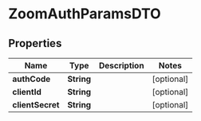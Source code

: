 

# ZoomAuthParamsDTO


## Properties

| Name | Type | Description | Notes |
|------------ | ------------- | ------------- | -------------|
|**authCode** | **String** |  |  [optional] |
|**clientId** | **String** |  |  [optional] |
|**clientSecret** | **String** |  |  [optional] |



